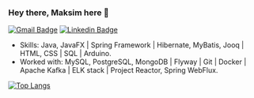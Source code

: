 ### Hey there, Maksim here 👋

[![Gmail Badge](https://img.shields.io/badge/-shimakser@gmail.com-c14438?style=flat&logo=Gmail&logoColor=white&link=mailto:shimakser@gmail.com)](mailto:shimakser@gmail.com) [![Linkedin Badge](https://img.shields.io/badge/-shimakser-0072b1?style=flat&logo=Linkedin&logoColor=white&link=https://www.linkedin.com/in/shimakser/)](https://www.linkedin.com/in/shimakser/)

- Skills: Java, JavaFX | Spring Framework | Hibernate, MyBatis, Jooq | HTML, CSS | SQL | Arduino.
- Worked with: MySQL, PostgreSQL, MongoDB | Flyway | Git | Docker | Apache Kafka | ELK stack | Project Reactor, Spring WebFlux.

[![Top Langs](https://github-readme-stats.vercel.app/api/top-langs/?username=shimakser&layout=compact)](https://github.com/shimakser/github-readme-stats)
